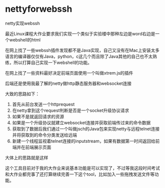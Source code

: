 # nettyforwebssh
netty实现webssh

最近Linux课程大作业要求我们实现一个类似于实验楼中那种左边是word右边是一个webshell的html

在网上找了一些webssh插件发现都不是Java实现，自己又没有在Mac上安装太多语言的编译器仅仅有Java，python，c这几个而且除了Java其他的自己也不太熟练，所以打算自己实现一下webshell的功能。

在网上找了一些资料最好决定前端页面使用一个叫做xtrem.js的插件

后端还是使用我最了解的netty做http静态服务器和websocket连接

大致的思路如下：

1. 首先从前台发送一个httprequest
2. 在netty拿到这个request判断是否是一个socket升级协议请求
3. 如果不是就返回请求的资源
4. 如果是一个升级协议就建立websocket连接并获取前端传过来的命令数据
5. 获取到了数据后我们通过一个叫做jsch的Java包来实现netty与远程telnet连接并将获取到的命令分类发送给远端
6. 新建一个线程监视着telnet连接的inputstream，如果有数据第一时间返回给前端并在前端展示页面

大体上的思路就是这样



这个工具目前对于我的大作业来说基本功能是可以实现了，不过等我这段时间考试和大作业都完事了还打算继续完善一下这个tool，比如加入一些拖拽发送文件等功能。
